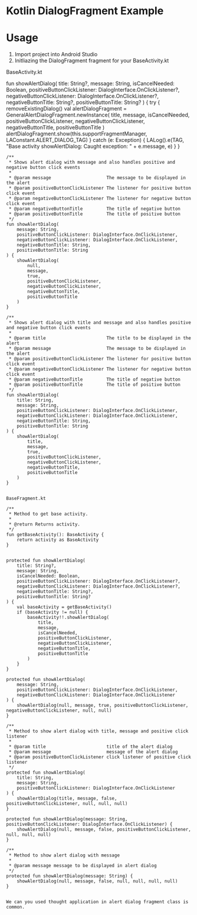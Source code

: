 # Kotlin DialogFragment Example

# Usage

1. Import project into Android Studio
2. Initliazing the DialogFragment fragment for your BaseActivity.kt

BaseActivity.kt

fun showAlertDialog(
        title: String?,
        message: String,
        isCancelNeeded: Boolean,
        positiveButtonClickListener: DialogInterface.OnClickListener?,
        negativeButtonClickListener: DialogInterface.OnClickListener?,
        negativeButtonTitle: String?,
        positiveButtonTitle: String?
    ) {
        try {
            removeExistingDialog()
            val alertDialogFragment = GeneralAlertDialogFragment.newInstance(
                title,
                message,
                isCancelNeeded,
                positiveButtonClickListener,
                negativeButtonClickListener,
                negativeButtonTitle,
                positiveButtonTitle
            )
            alertDialogFragment.show(this.supportFragmentManager, LAConstant.ALERT_DIALOG_TAG)
        } catch (e: Exception) {
            LALog().e(TAG, "Base activity showAlertDialog: Caught exception: " + e.message, e)
        }
    }


    /**
     * Shows alert dialog with message and also handles positive and negative button click events
     *
     * @param message                     The message to be displayed in the alert
     * @param positiveButtonClickListener The listener for positive button click event
     * @param negativeButtonClickListener The listener for negative button click event
     * @param negativeButtonTitle         The title of negative button
     * @param positiveButtonTitle         The title of positive button
     */
    fun showAlertDialog(
        message: String,
        positiveButtonClickListener: DialogInterface.OnClickListener,
        negativeButtonClickListener: DialogInterface.OnClickListener,
        negativeButtonTitle: String,
        positiveButtonTitle: String
    ) {
        showAlertDialog(
            null,
            message,
            true,
            positiveButtonClickListener,
            negativeButtonClickListener,
            negativeButtonTitle,
            positiveButtonTitle
        )
    }

    /**
     * Shows alert dialog with title and message and also handles positive and negative button click events
     *
     * @param title                       The title to be displayed in the alert
     * @param message                     The message to be displayed in the alert
     * @param positiveButtonClickListener The listener for positive button click event
     * @param negativeButtonClickListener The listener for negative button click event
     * @param negativeButtonTitle         The title of negative button
     * @param positiveButtonTitle         The title of positive button
     */
    fun showAlertDialog(
        title: String,
        message: String,
        positiveButtonClickListener: DialogInterface.OnClickListener,
        negativeButtonClickListener: DialogInterface.OnClickListener,
        negativeButtonTitle: String,
        positiveButtonTitle: String
    ) {
        showAlertDialog(
            title,
            message,
            true,
            positiveButtonClickListener,
            negativeButtonClickListener,
            negativeButtonTitle,
            positiveButtonTitle
        )
    }

    
    BaseFragment.kt
    
    /**
     * Method to get base activity.
     *
     * @return Returns activity.
     */
    fun getBaseActivity(): BaseActivity {
        return activity as BaseActivity
    }
    
    
    protected fun showAlertDialog(
        title: String?,
        message: String,
        isCancelNeeded: Boolean,
        positiveButtonClickListener: DialogInterface.OnClickListener?,
        negativeButtonClickListener: DialogInterface.OnClickListener?,
        negativeButtonTitle: String?,
        positiveButtonTitle: String?
    ) {
        val baseActivity = getBaseActivity()
        if (baseActivity != null) {
            baseActivity!!.showAlertDialog(
                title,
                message,
                isCancelNeeded,
                positiveButtonClickListener,
                negativeButtonClickListener,
                negativeButtonTitle,
                positiveButtonTitle
            )
        }
    }

    protected fun showAlertDialog(
        message: String,
        positiveButtonClickListener: DialogInterface.OnClickListener,
        negativeButtonClickListener: DialogInterface.OnClickListener
    ) {
        showAlertDialog(null, message, true, positiveButtonClickListener, negativeButtonClickListener, null, null)
    }

    /**
     * Method to show alert dialog with title, message and positive click listener
     *
     * @param title                       title of the alert dialog
     * @param message                     message of the alert dialog
     * @param positiveButtonClickListener click listener of positive click listener
     */
    protected fun showAlertDialog(
        title: String,
        message: String,
        positiveButtonClickListener: DialogInterface.OnClickListener
    ) {
        showAlertDialog(title, message, false, positiveButtonClickListener, null, null, null)
    }

    protected fun showAlertDialog(message: String, positiveButtonClickListener: DialogInterface.OnClickListener) {
        showAlertDialog(null, message, false, positiveButtonClickListener, null, null, null)
    }

    /**
     * Method to show alert dialog with message
     *
     * @param message message to be displayed in alert dialog
     */
    protected fun showAlertDialog(message: String) {
        showAlertDialog(null, message, false, null, null, null, null)
    }
    
    
    We can you used thought application in alert dialog fragment class is common.
    
    
    

